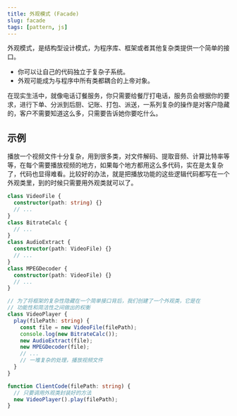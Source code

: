 ```yaml
---
title: 外观模式 (Facade)
slug: facade 
tags: [pattern, js]
---
```



外观模式，是结构型设计模式，为程序库、框架或者其他复杂类提供一个简单的接口。

- 你可以让自己的代码独立于复杂子系统。
- 外观可能成为与程序中所有类都耦合的上帝对象。

在现实生活中，就像电话订餐服务，你只需要给餐厅打电话，服务员会根据你的要求，进行下单、分派到后厨、记账、打包、派送，一系列复杂的操作是对客户隐藏的，客户不需要知道这么多，只需要告诉她你要吃什么。

## 示例

播放一个视频文件十分复杂，用到很多类，对文件解码、提取音频、计算比特率等等，在每个需要播放视频的地方，如果每个地方都用这么多代码，实在是太复杂了，代码也显得难看。比较好的办法，就是把播放功能的这些逻辑代码都写在一个外观类里，到的时候只需要用外观类就可以了。

```ts
class VideoFile {
  constructor(path: string) {}
  // ...
}
class BitrateCalc {
  // ...
}
class AudioExtract {
  constructor(path: VideoFile) {}
  // ...
}
class MPEGDecoder {
  constructor(path: VideoFile) {}
  // ...
}

// 为了将框架的复杂性隐藏在一个简单接口背后，我们创建了一个外观类，它是在
// 功能性和简洁性之间做出的权衡
class VideoPlayer {
  play(filePath: string) {
    const file = new VideoFile(filePath);
    console.log(new BitrateCalc());
    new AudioExtract(file);
    new MPEGDecoder(file);
    // ...
    // 一堆复杂的处理，播放视频文件
  }
}

function ClientCode(filePath: string) {
  // 只要调用外观类封装好的方法
  new VideoPlayer().play(filePath);
}
```